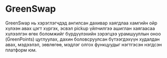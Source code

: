 # GreenSwap
GreenSwap нь хэрэглэгчдэд ангилсан дахивар хаягдлаа хамгийн ойр хүлээн авах цэгт хүргэх, эсвэл pickup үйлчилгээ ашиглан хаягаасаа хүлээлгэн өгөх боломжийг бүрдүүлэхийн зэрэгцээ урамшууллын оноо (GreenPoints) цуглуулах, дахин боловсруулсан бүтээгдэхүүн худалдан авах, мэдээлэл, зөвлөгөө, мэдлэг олгох функцуудыг нэгтгэсэн нэгдсэн платформ юм.
